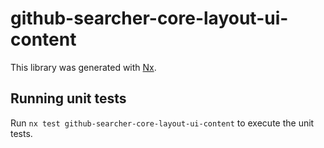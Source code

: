 # github-searcher-core-layout-ui-content

This library was generated with [Nx](https://nx.dev).

## Running unit tests

Run `nx test github-searcher-core-layout-ui-content` to execute the unit tests.
